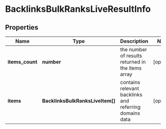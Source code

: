 # BacklinksBulkRanksLiveResultInfo

## Properties

| Name | Type | Description | Notes |
|------------ | ------------- | ------------- | -------------|
**items_count** | **number** | the number of results returned in the items array |[optional]|
**items** | **BacklinksBulkRanksLiveItem[]** | contains relevant backlinks and referring domains data |[optional]|
